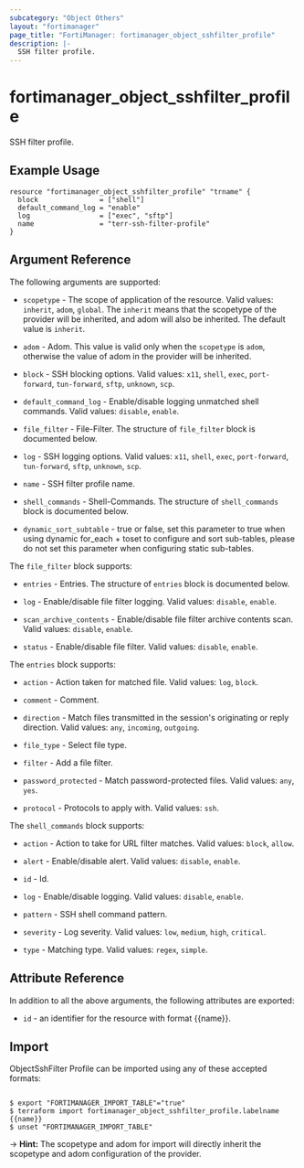 ```yaml
---
subcategory: "Object Others"
layout: "fortimanager"
page_title: "FortiManager: fortimanager_object_sshfilter_profile"
description: |-
  SSH filter profile.
---
```


# fortimanager_object_sshfilter_profile
SSH filter profile.

## Example Usage

```hcl
resource "fortimanager_object_sshfilter_profile" "trname" {
  block               = ["shell"]
  default_command_log = "enable"
  log                 = ["exec", "sftp"]
  name                = "terr-ssh-filter-profile"
}
```

## Argument Reference


The following arguments are supported:

* `scopetype` - The scope of application of the resource. Valid values: `inherit`, `adom`, `global`. The `inherit` means that the scopetype of the provider will be inherited, and adom will also be inherited. The default value is `inherit`.
* `adom` - Adom. This value is valid only when the `scopetype` is `adom`, otherwise the value of adom in the provider will be inherited.

* `block` - SSH blocking options. Valid values: `x11`, `shell`, `exec`, `port-forward`, `tun-forward`, `sftp`, `unknown`, `scp`.

* `default_command_log` - Enable/disable logging unmatched shell commands. Valid values: `disable`, `enable`.

* `file_filter` - File-Filter. The structure of `file_filter` block is documented below.
* `log` - SSH logging options. Valid values: `x11`, `shell`, `exec`, `port-forward`, `tun-forward`, `sftp`, `unknown`, `scp`.

* `name` - SSH filter profile name.
* `shell_commands` - Shell-Commands. The structure of `shell_commands` block is documented below.
* `dynamic_sort_subtable` - true or false, set this parameter to true when using dynamic for_each + toset to configure and sort sub-tables, please do not set this parameter when configuring static sub-tables.

The `file_filter` block supports:

* `entries` - Entries. The structure of `entries` block is documented below.
* `log` - Enable/disable file filter logging. Valid values: `disable`, `enable`.

* `scan_archive_contents` - Enable/disable file filter archive contents scan. Valid values: `disable`, `enable`.

* `status` - Enable/disable file filter. Valid values: `disable`, `enable`.


The `entries` block supports:

* `action` - Action taken for matched file. Valid values: `log`, `block`.

* `comment` - Comment.
* `direction` - Match files transmitted in the session's originating or reply direction. Valid values: `any`, `incoming`, `outgoing`.

* `file_type` - Select file type.
* `filter` - Add a file filter.
* `password_protected` - Match password-protected files. Valid values: `any`, `yes`.

* `protocol` - Protocols to apply with. Valid values: `ssh`.


The `shell_commands` block supports:

* `action` - Action to take for URL filter matches. Valid values: `block`, `allow`.

* `alert` - Enable/disable alert. Valid values: `disable`, `enable`.

* `id` - Id.
* `log` - Enable/disable logging. Valid values: `disable`, `enable`.

* `pattern` - SSH shell command pattern.
* `severity` - Log severity. Valid values: `low`, `medium`, `high`, `critical`.

* `type` - Matching type. Valid values: `regex`, `simple`.



## Attribute Reference

In addition to all the above arguments, the following attributes are exported:
* `id` - an identifier for the resource with format {{name}}.

## Import

ObjectSshFilter Profile can be imported using any of these accepted formats:
```

$ export "FORTIMANAGER_IMPORT_TABLE"="true"
$ terraform import fortimanager_object_sshfilter_profile.labelname {{name}}
$ unset "FORTIMANAGER_IMPORT_TABLE"
```
-> **Hint:** The scopetype and adom for import will directly inherit the scopetype and adom configuration of the provider.
